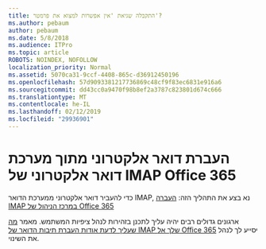 ```yaml
---
title: התקבלה שגיאת 'אין אפשרות למצוא את פרמטר'?
ms.author: pebaum
author: pebaum
ms.date: 5/8/2018
ms.audience: ITPro
ms.topic: article
ROBOTS: NOINDEX, NOFOLLOW
localization_priority: Normal
ms.assetid: 5070ca31-9ccf-4408-865c-d36912450196
ms.openlocfilehash: 57d9093381217736869c48cf9f83ec6831e916a6
ms.sourcegitcommit: dd43cc0a9470f98b8ef2a3787c823801d674c666
ms.translationtype: MT
ms.contentlocale: he-IL
ms.lasthandoff: 02/12/2019
ms.locfileid: "29936901"
---
```

# <a name="migrating-email-from-imap-email-system-to-office-365"></a>העברת דואר אלקטרוני מתוך מערכת דואר אלקטרוני של IMAP Office 365

כדי להעביר דואר אלקטרוני ממערכת הדואר IMAP, נא בצע את התהליך הזה: [העברה IMAP במרכז הניהול של Office 365](https://support.office.com/article/4682f2e4-f720-4868-91ab-207f5b0c325d)
  
ארגונים גדולים רבים יהיה עליך לתכנן בזהירות לנהל ציפיות המשתמש. מאמר [מה שעליך לדעת אודות העברת תיבות הדואר של IMAP שלך אל Office 365](https://support.office.com/article/3fe19996-29bc-4879-aab9-5a622b2f1481) יסייע לך לנהל את השינוי. 
  

